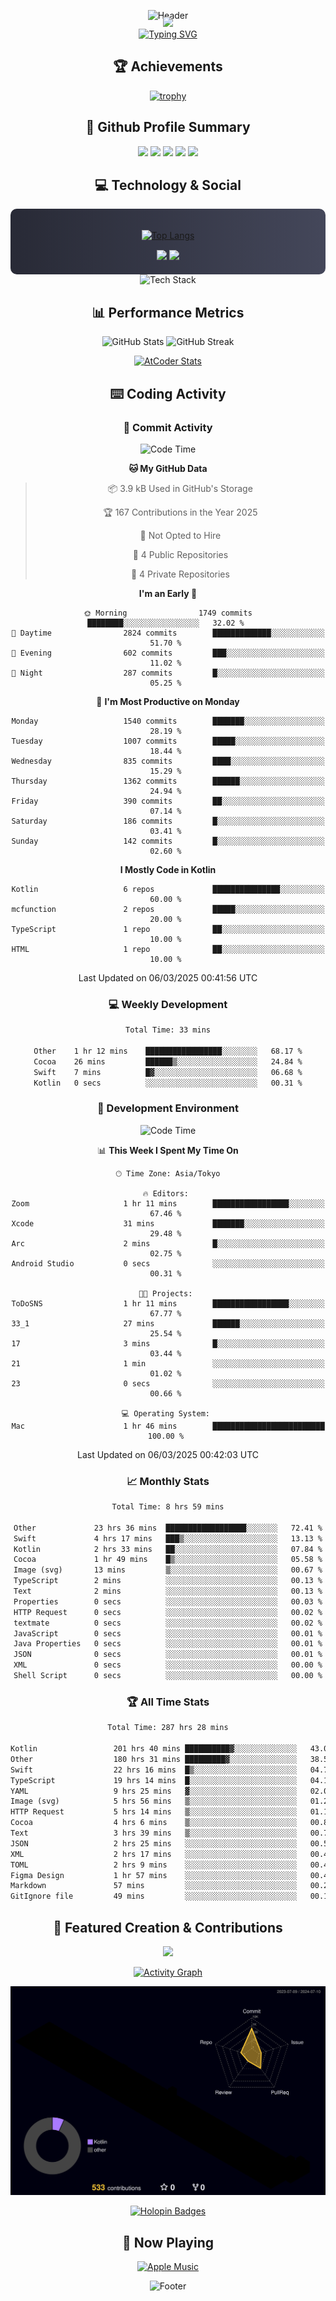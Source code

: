 <div align="center">
  
![Header](https://capsule-render.vercel.app/api?type=waving&color=gradient&customColorList=12&height=300&section=header&text=Welcome%20to%20Batapii's%20Universe&fontSize=50&animation=fadeIn&fontAlignY=40&desc=Android%20Developer%20|%20Kotlin%20LOVE%20)

<div style="margin-top: -20px;">
  <img src="https://readme-typing-svg.herokuapp.com/?lines=Crafting+Android+Experiences;Building+Tomorrow's+Apps+Today;Always+Learning,+Always+Growing&font=Fira%20Code&center=true&width=440&height=45&color=f75c7e&vCenter=true&size=22&pause=1000">
</div>

<a href="https://git.io/typing-svg">
  <img src="https://readme-typing-svg.demolab.com?font=Fira+Code&weight=600&size=28&duration=4000&pause=1000&center=true&vCenter=true&width=800&lines=Hey+there!+I'm+Batapii+%F0%9F%91%8B;Android+Developer+from+Japan+%F0%9F%87%AF%F0%9F%87%B5" alt="Typing SVG" />
</a>

## 🏆 Achievements

[![trophy](https://github-profile-trophy.vercel.app/?username=batapii&theme=onestar&no-frame=true&no-bg=true&column=8&rank=SECRET,SSS,SS,S,AAA,AA,A,B,C,?&margin-w=10&margin-h=10)](https://github.com/ryo-ma/github-profile-trophy)

## 🎯 Github Profile Summary

<div align="center">
  <img src="http://github-profile-summary-cards.vercel.app/api/cards/profile-details?username=batapii&theme=radical" />
  <img src="http://github-profile-summary-cards.vercel.app/api/cards/repos-per-language?username=batapii&theme=radical" />
  <img src="http://github-profile-summary-cards.vercel.app/api/cards/most-commit-language?username=batapii&theme=radical" />
  <img src="http://github-profile-summary-cards.vercel.app/api/cards/stats?username=batapii&theme=radical" />
  <img src="http://github-profile-summary-cards.vercel.app/api/cards/productive-time?username=batapii&theme=radical" />
</div>

## 💻 Technology & Social

<div align="center" style="background: linear-gradient(to right, #282A36, #44475A); padding: 20px; border-radius: 10px;">

[![Top Langs](https://github-readme-stats.vercel.app/api/top-langs/?username=batapii
)](https://github.com/anuraghazra/github-readme-stats)

<div style="margin-top: 15px">
<a href="https://github.com/batapii"><img src="https://img.shields.io/github/followers/batapii?style=for-the-badge&logo=github&label=Follow&color=ff6e96&labelColor=282A36"/></a>
<a href="https://twitter.com/batapii3939"><img src="https://img.shields.io/twitter/follow/batapii?style=for-the-badge&logo=twitter&color=1DA1F2&labelColor=282A36&label= Twitter"/></a>
</div>

</div>

<div align="center">
<img src="https://github-readme-tech-stack.vercel.app/api/cards?title=Tech+Stack&align=center&titleAlign=center&fontSize=20&lineHeight=10&lineCount=4&theme=github_dark&width=800&bg=%230D1117&badge=%23161B22&border=%2321262D&titleColor=%2358A6FF&line1=kotlin%2Ckotlin%2C0095D5%3Bandroid%2Candroid%2C00ff00%3Bjetpackcompose%2Cjetpack%2C4285F4%3B&line2=swift%2Cswift%2CFA7343%3Bfirebase%2Cfirebase%2CFFCA28%3Bgithub%2Cgithub%2C181717%3B&line3=typescript%2Ctypescript%2C3178C6%3Bgraphql%2Cgraphql%2CE10098%3Bsupabase%2Csupabase%2C3FCF8E%3B&line4=gradle%2Cgradle%2C02303A%3Bgitkraken%2Cgitkraken%2C179287%3Bpostman%2Cpostman%2CFF6C37%3B" alt="Tech Stack" />
</div>



## 📊 Performance Metrics

<div align="center">

![GitHub Stats](https://github-readme-stats.vercel.app/api?username=batapii&show_icons=true&theme=radical&hide_border=true&bg_color=0D1117)
![GitHub Streak](https://github-readme-streak-stats.herokuapp.com/?user=batapii&theme=radical&hide_border=true&background=0D1117)

[![AtCoder Stats](https://atcoder-readme-stats.vercel.app/stats/batapii3939?theme=dark&show_history=5&width=495)](https://github.com/iwbc-mzk/atcoder-readme-stats)

</div>

## ⌨️ Coding Activity

### 🌟 Commit Activity
<!--START_SECTION:commit-stats-->
![Code Time](http://img.shields.io/badge/Code%20Time-468%20hrs%2033%20mins-blue)

**🐱 My GitHub Data** 

> 📦 3.9 kB Used in GitHub's Storage 
 > 
> 🏆 167 Contributions in the Year 2025
 > 
> 🚫 Not Opted to Hire
 > 
> 📜 4 Public Repositories 
 > 
> 🔑 4 Private Repositories 
 > 
**I'm an Early 🐤** 

```text
🌞 Morning                1749 commits        ████████░░░░░░░░░░░░░░░░░   32.02 % 
🌆 Daytime                2824 commits        █████████████░░░░░░░░░░░░   51.70 % 
🌃 Evening                602 commits         ███░░░░░░░░░░░░░░░░░░░░░░   11.02 % 
🌙 Night                  287 commits         █░░░░░░░░░░░░░░░░░░░░░░░░   05.25 % 
```
📅 **I'm Most Productive on Monday** 

```text
Monday                   1540 commits        ███████░░░░░░░░░░░░░░░░░░   28.19 % 
Tuesday                  1007 commits        █████░░░░░░░░░░░░░░░░░░░░   18.44 % 
Wednesday                835 commits         ████░░░░░░░░░░░░░░░░░░░░░   15.29 % 
Thursday                 1362 commits        ██████░░░░░░░░░░░░░░░░░░░   24.94 % 
Friday                   390 commits         ██░░░░░░░░░░░░░░░░░░░░░░░   07.14 % 
Saturday                 186 commits         █░░░░░░░░░░░░░░░░░░░░░░░░   03.41 % 
Sunday                   142 commits         █░░░░░░░░░░░░░░░░░░░░░░░░   02.60 % 
```


**I Mostly Code in Kotlin** 

```text
Kotlin                   6 repos             ███████████████░░░░░░░░░░   60.00 % 
mcfunction               2 repos             █████░░░░░░░░░░░░░░░░░░░░   20.00 % 
TypeScript               1 repo              ██░░░░░░░░░░░░░░░░░░░░░░░   10.00 % 
HTML                     1 repo              ██░░░░░░░░░░░░░░░░░░░░░░░   10.00 % 
```




 Last Updated on 06/03/2025 00:41:56 UTC
<!--END_SECTION:commit-stats-->

### 💻 Weekly Development
<!--START_SECTION:wakatime-->

```txt
Total Time: 33 mins

Other    1 hr 12 mins    █████████████████░░░░░░░░   68.17 %
Cocoa    26 mins         ██████▒░░░░░░░░░░░░░░░░░░   24.84 %
Swift    7 mins          █▓░░░░░░░░░░░░░░░░░░░░░░░   06.68 %
Kotlin   0 secs          ░░░░░░░░░░░░░░░░░░░░░░░░░   00.31 %
```

<!--END_SECTION:wakatime-->

### 🔨 Development Environment
<!--START_SECTION:dev-stats-->
![Code Time](http://img.shields.io/badge/Code%20Time-468%20hrs%2033%20mins-blue)

📊 **This Week I Spent My Time On** 

```text
🕑︎ Time Zone: Asia/Tokyo

🔥 Editors: 
Zoom                     1 hr 11 mins        █████████████████░░░░░░░░   67.46 % 
Xcode                    31 mins             ███████░░░░░░░░░░░░░░░░░░   29.48 % 
Arc                      2 mins              █░░░░░░░░░░░░░░░░░░░░░░░░   02.75 % 
Android Studio           0 secs              ░░░░░░░░░░░░░░░░░░░░░░░░░   00.31 % 

🐱‍💻 Projects: 
ToDoSNS                  1 hr 11 mins        █████████████████░░░░░░░░   67.77 % 
33_1                     27 mins             ██████░░░░░░░░░░░░░░░░░░░   25.54 % 
17                       3 mins              █░░░░░░░░░░░░░░░░░░░░░░░░   03.44 % 
21                       1 min               ░░░░░░░░░░░░░░░░░░░░░░░░░   01.02 % 
23                       0 secs              ░░░░░░░░░░░░░░░░░░░░░░░░░   00.66 % 

💻 Operating System: 
Mac                      1 hr 46 mins        █████████████████████████   100.00 % 
```


 Last Updated on 06/03/2025 00:42:03 UTC
<!--END_SECTION:dev-stats-->

### 📈 Monthly Stats
<!--START_SECTION:wakamonth-->

```txt
Total Time: 8 hrs 59 mins

Other             23 hrs 36 mins  ██████████████████░░░░░░░   72.41 %
Swift             4 hrs 17 mins   ███▒░░░░░░░░░░░░░░░░░░░░░   13.13 %
Kotlin            2 hrs 33 mins   ██░░░░░░░░░░░░░░░░░░░░░░░   07.84 %
Cocoa             1 hr 49 mins    █▒░░░░░░░░░░░░░░░░░░░░░░░   05.58 %
Image (svg)       13 mins         ▒░░░░░░░░░░░░░░░░░░░░░░░░   00.67 %
TypeScript        2 mins          ░░░░░░░░░░░░░░░░░░░░░░░░░   00.13 %
Text              2 mins          ░░░░░░░░░░░░░░░░░░░░░░░░░   00.13 %
Properties        0 secs          ░░░░░░░░░░░░░░░░░░░░░░░░░   00.03 %
HTTP Request      0 secs          ░░░░░░░░░░░░░░░░░░░░░░░░░   00.02 %
textmate          0 secs          ░░░░░░░░░░░░░░░░░░░░░░░░░   00.02 %
JavaScript        0 secs          ░░░░░░░░░░░░░░░░░░░░░░░░░   00.01 %
Java Properties   0 secs          ░░░░░░░░░░░░░░░░░░░░░░░░░   00.01 %
JSON              0 secs          ░░░░░░░░░░░░░░░░░░░░░░░░░   00.01 %
XML               0 secs          ░░░░░░░░░░░░░░░░░░░░░░░░░   00.00 %
Shell Script      0 secs          ░░░░░░░░░░░░░░░░░░░░░░░░░   00.00 %
```

<!--END_SECTION:wakamonth-->

### 🏆 All Time Stats
<!--START_SECTION:wakaalltime-->

```txt
Total Time: 287 hrs 28 mins

Kotlin                 201 hrs 40 mins ██████████▓░░░░░░░░░░░░░░   43.09 %
Other                  180 hrs 31 mins █████████▓░░░░░░░░░░░░░░░   38.57 %
Swift                  22 hrs 16 mins  █▒░░░░░░░░░░░░░░░░░░░░░░░   04.76 %
TypeScript             19 hrs 14 mins  █░░░░░░░░░░░░░░░░░░░░░░░░   04.11 %
YAML                   9 hrs 25 mins   ▓░░░░░░░░░░░░░░░░░░░░░░░░   02.01 %
Image (svg)            5 hrs 56 mins   ▒░░░░░░░░░░░░░░░░░░░░░░░░   01.27 %
HTTP Request           5 hrs 14 mins   ▒░░░░░░░░░░░░░░░░░░░░░░░░   01.12 %
Cocoa                  4 hrs 6 mins    ▒░░░░░░░░░░░░░░░░░░░░░░░░   00.88 %
Text                   3 hrs 39 mins   ▒░░░░░░░░░░░░░░░░░░░░░░░░   00.78 %
JSON                   2 hrs 25 mins   ░░░░░░░░░░░░░░░░░░░░░░░░░   00.52 %
XML                    2 hrs 17 mins   ░░░░░░░░░░░░░░░░░░░░░░░░░   00.49 %
TOML                   2 hrs 9 mins    ░░░░░░░░░░░░░░░░░░░░░░░░░   00.46 %
Figma Design           1 hr 57 mins    ░░░░░░░░░░░░░░░░░░░░░░░░░   00.42 %
Markdown               57 mins         ░░░░░░░░░░░░░░░░░░░░░░░░░   00.20 %
GitIgnore file         49 mins         ░░░░░░░░░░░░░░░░░░░░░░░░░   00.18 %
```

<!--END_SECTION:wakaalltime-->


## 🌟 Featured Creation & Contributions

<div align="center">
  <a href="https://github.com/batapii/ToDoSNS">
    <img src="https://github-readme-stats.vercel.app/api/pin/?username=batapii&repo=ToDoSNS&theme=radical&hide_border=true&bg_color=0D1117" />
  </a>

[![Activity Graph](https://github-readme-activity-graph.vercel.app/graph?username=batapii&custom_title=Contribution%20Graph&hide_border=true&theme=radical&bg_color=0D1117)](https://github.com/ashutosh00710/github-readme-activity-graph)

![3D Contrib](./profile-3d-contrib/profile-night-rainbow.svg)

[![Holopin Badges](https://holopin.me/batapii)](https://holopin.io/@batapii)

</div>

## 🎵 Now Playing

<div align="center">
  
[![Apple Music](https://music-profile.rayriffy.com/theme/dark.svg?uid=001005.6598667d2ffd4a10a4f429edd0ba24c4.1156)](https://github.com/rayriffy/apple-music-github-profile)

</div>

![Footer](https://capsule-render.vercel.app/api?type=waving&color=gradient&customColorList=12&height=100&section=footer)

</div>
